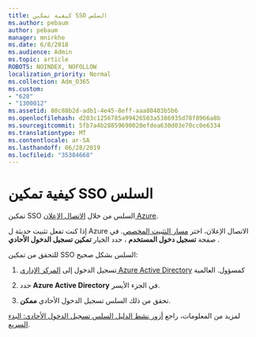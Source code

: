 ```yaml
---
title: كيفية تمكين SSO السلس
ms.author: pebaum
author: pebaum
manager: mnirkhe
ms.date: 6/8/2018
ms.audience: Admin
ms.topic: article
ROBOTS: NOINDEX, NOFOLLOW
localization_priority: Normal
ms.collection: Adm_O365
ms.custom:
- "628"
- "1300012"
ms.assetid: 80c88b2d-adb1-4e45-8eff-aaa80403b5b6
ms.openlocfilehash: d203c1256785a99426503a5386935d78f8966a8b
ms.sourcegitcommit: 5fb7a4b28859690020efdea630d03e70cc0e6334
ms.translationtype: MT
ms.contentlocale: ar-SA
ms.lasthandoff: 06/28/2019
ms.locfileid: "35384668"
---
```

# <a name="how-to-enable-seamless-sso"></a>كيفية تمكين SSO السلس

تمكين SSO السلس من خلال [الاتصال الإعلان Azure](https://docs.microsoft.com/azure/active-directory/connect/active-directory-aadconnect).
  
إذا كنت تفعل تثبيت حديثة ل Azure الاتصال الإعلان، اختر [مسار التثبيت المخصص](https://docs.microsoft.com/azure/active-directory/connect/active-directory-aadconnect-get-started-custom). في صفحة **تسجيل دخول المستخدم** ، حدد الخيار **تمكين تسجيل الدخول الأحادي** .
  
للتحقق من تمكين SSO السلس بشكل صحيح:
  
1. تسجيل الدخول إلى [المركز الإداري Azure Active Directory](https://aad.portal.azure.com) كمسؤول. العالمية

2. حدد **Azure Active Directory** في الجزء الأيسر.

3. تحقق من ذلك السلس تسجيل الدخول الأحادي **ممكن**.

لمزيد من المعلومات، راجع [أزور نشط الدليل السلس تسجيل الدخول الأحادي: البدء السريع](https://docs.microsoft.com/azure/active-directory/connect/active-directory-aadconnect-sso-quick-start).
  